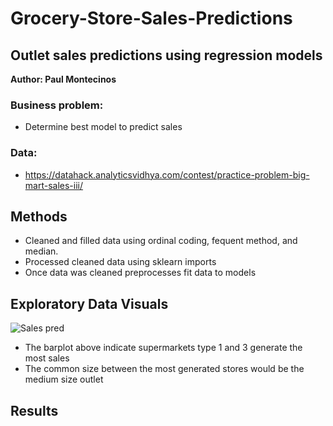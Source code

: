 # Grocery-Store-Sales-Predictions

## Outlet sales predictions using regression models

**Author: Paul Montecinos**

### Business problem:
 * Determine best model to predict sales
 
### Data:
 * https://datahack.analyticsvidhya.com/contest/practice-problem-big-mart-sales-iii/ 

## Methods
 * Cleaned and filled data using ordinal coding, fequent method, and median.
 * Processed cleaned data using sklearn imports
 * Once data was cleaned preprocesses fit data to models
 
 ## Exploratory Data Visuals
 ![Sales pred](https://user-images.githubusercontent.com/29460152/224519094-6ed8acf1-115b-472d-9f5b-a041609ec416.png)
 
  * The barplot above indicate supermarkets type 1 and 3 generate the most sales
  * The common size between the most generated stores would be the medium size outlet
 
 ## Results
 
